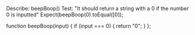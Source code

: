 
Describe: beepBoop()
Test: "It should return a string with a 0 if the number 0 is inputted"
Expect(beepBoop(0).toEqual([0]); 

function beepBoop(input) {
    if (input === 0) {
        return "0";
    }
};
